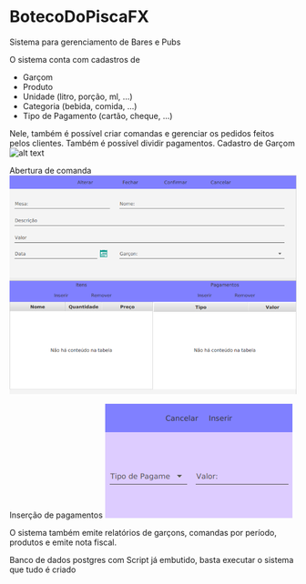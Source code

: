 # BotecoDoPiscaFX

Sistema para gerenciamento de Bares e Pubs

O sistema conta com cadastros de
- Garçom
- Produto
- Unidade (litro, porção, ml, ...)
- Categoria (bebida, comida, ...)
- Tipo de Pagamento (cartão, cheque, ...)

Nele, também é possível criar comandas e gerenciar os pedidos feitos pelos clientes. Também é possível dividir pagamentos.
Cadastro de Garçom
![alt text](https://github.com/riccihenrique/BotecoDoPiscaFX/blob/comitAqui/ButecoDoPiscaFX/imgs/garçon.png)

Abertura de comanda
![alt text](https://github.com/riccihenrique/BotecoDoPiscaFX/blob/comitAqui/ButecoDoPiscaFX/imgs/comanda.png)

Inserção de pagamentos
![alt text](https://github.com/riccihenrique/BotecoDoPiscaFX/blob/comitAqui/ButecoDoPiscaFX/imgs/pagamento.png)


O sistema também emite relatórios de garçons, comandas por período, produtos e emite nota fiscal.

Banco de dados postgres com Script já embutido, basta executar o sistema que tudo é criado
